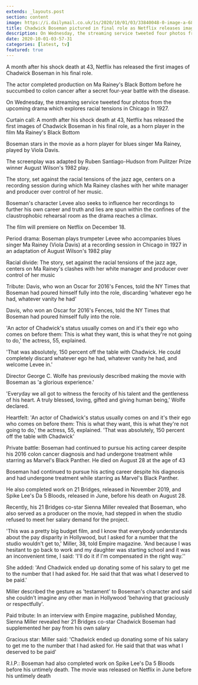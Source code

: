 ```yaml
---
extends: _layouts.post
section: content
image: https://i.dailymail.co.uk/1s/2020/10/01/03/33840048-0-image-a-68_1601520074666.jpg 
title: Chadwick Boseman pictured in final role as Netflix releases images from Ma Raineys Black Bottom 
description: On Wednesday, the streaming service tweeted four photos from the upcoming drama which explores racial tensions in Chicago in 1927. 
date: 2020-10-01-03-57-31 
categories: [latest, tv] 
featured: true 
--- 
```

A month after his shock death at 43, Netflix has released the first images of Chadwick Boseman in his final role.

The actor completed production on Ma Rainey's Black Bottom before he succumbed to colon cancer after a secret four-year battle with the disease.

On Wednesday, the streaming service tweeted four photos from the upcoming drama which explores racial tensions in Chicago in 1927.

Curtain call: A month after his shock death at 43, Netflix has released the first images of Chadwick Boseman in his final role, as a horn player in the film Ma Rainey's Black Bottom

Boseman stars in the movie as a horn player for blues singer Ma Rainey, played by Viola Davis.

The screenplay was adapted by Ruben Santiago-Hudson from Pulitzer Prize winner August Wilson's 1982 play.

The story, set against the racial tensions of the jazz age, centers on a recording session during which Ma Rainey clashes with her white manager and producer over control of her music.

Boseman's character Levee also seeks to influence her recordings to further his own career and truth and lies are spun within the confines of the claustrophobic rehearsal room as the drama reaches a climax. 

The film will premiere on Netflix on December 18. 

Period drama: Boseman plays trumpeter Levee who accompanies blues singer Ma Rainey (Viola Davis) at a recording session in Chicago in 1927 in an adaptation of August Wilson's 1982 play

Racial divide: The story, set against the racial tensions of the jazz age, centers on Ma Rainey's clashes with her white manager and producer over control of her music

Tribute: Davis, who won an Oscar for 2016's Fences, told the NY Times that Boseman had poured himself fully into the role, discarding 'whatever ego he had, whatever vanity he had'

Davis, who won an Oscar for 2016's Fences, told the NY Times that Boseman had poured himself fully into the role.

'An actor of Chadwick's status usually comes on and it's their ego who comes on before them: This is what they want, this is what they're not going to do,' the actress, 55, explained.

'That was absolutely, 150 percent off the table with Chadwick. He could completely discard whatever ego he had, whatever vanity he had, and welcome Levee in.'

Director George C. Wolfe has previously described making the movie with Boseman as 'a glorious experience.' 

'Everyday we all got to witness the ferocity of his talent and the gentleness of his heart. A truly blessed, loving, gifted and giving human being,' Wolfe declared.

Heartfelt: 'An actor of Chadwick's status usually comes on and it's their ego who comes on before them: This is what they want, this is what they're not going to do,' the actress, 55, explained. 'That was absolutely, 150 percent off the table with Chadwick'

Private battle: Boseman had continued to pursue his acting career despite his 2016 colon cancer diagnosis and had undergone treatment while starring as Marvel's Black Panther\. He died on August 28 at the age of 43

Boseman had continued to pursue his acting career despite his diagnosis and had undergone treatment while starring as Marvel's Black Panther.

He also completed work on 21 Bridges, released in November 2019, and Spike Lee's Da 5 Bloods, released in June, before his death on August 28. 

Recently, his 21 Bridges co-star Sienna Miller revealed that Boseman, who also served as a producer on the movie, had stepped in when the studio refused to meet her salary demand for the project.

'This was a pretty big budget film, and I know that everybody understands about the pay disparity in Hollywood, but I asked for a number that the studio wouldn't get to,' Miller, 38, told Empire magazine. 'And because I was hesitant to go back to work and my daughter was starting school and it was an inconvenient time, I said: 'I'll do it if I'm compensated in the right way.''

She added: 'And Chadwick ended up donating some of his salary to get me to the number that I had asked for. He said that that was what I deserved to be paid.'  

Miller described the gesture as 'testament' to Boseman's character and said she couldn't imagine any other man in Hollywood 'behaving that graciously or respectfully'.  

Paid tribute: In an interview with Empire magazine, published Monday, Sienna Miller revealed her 21 Bridges co-star Chadwick Boseman had supplemented her pay from his own salary 

Gracious star: Miller said: 'Chadwick ended up donating some of his salary to get me to the number that I had asked for. He said that that was what I deserved to be paid'

R.I.P.: Boseman had also completed work on Spike Lee's Da 5 Bloods before his untimely death. The movie was released on Netflix in June before his untimely death

